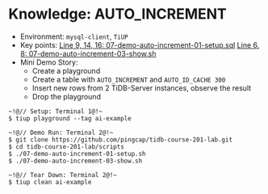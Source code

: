 # Knowledge: AUTO_INCREMENT
+ Environment: `mysql-client`, `TiUP`
+ Key points:
[Line 9, 14, 16: 07-demo-auto-increment-01-setup.sql](https://github.com/pingcap/tidb-course-201-lab/blob/master/scripts/07-demo-auto-increment-01-setup.sql)
[Line 6, 8: 07-demo-auto-increment-03-show.sh](https://github.com/pingcap/tidb-course-201-lab/blob/master/scripts/07-demo-auto-increment-03-show.sh)
+ Mini Demo Story:
  + Create a playground 
  + Create a table with `AUTO_INCREMENT` and `AUTO_ID_CACHE 300`
  + Insert new rows from 2 TiDB-Server instances, observe the result
  + Drop the playground
```
~!@// Setup: Terminal 1@!~
$ tiup playground --tag ai-example

~!@// Demo Run: Terminal 2@!~
$ git clone https://github.com/pingcap/tidb-course-201-lab.git
$ cd tidb-course-201-lab/scripts
$ ./07-demo-auto-increment-01-setup.sh
$ ./07-demo-auto-increment-03-show.sh

~!@// Tear Down: Terminal 2@!~
$ tiup clean ai-example
```